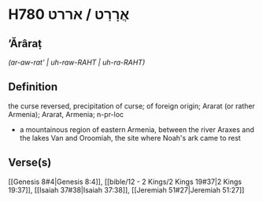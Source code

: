 # H780 אֲרָרַט / אררט

## ʼĂrâraṭ

_(ar-aw-rat' | uh-raw-RAHT | uh-ra-RAHT)_

## Definition

the curse reversed, precipitation of curse; of foreign origin; Ararat (or rather Armenia); Ararat, Armenia; n-pr-loc

- a mountainous region of eastern Armenia, between the river Araxes and the lakes Van and Oroomiah, the site where Noah's ark came to rest

## Verse(s)

[[Genesis 8#4|Genesis 8:4]], [[bible/12 - 2 Kings/2 Kings 19#37|2 Kings 19:37]], [[Isaiah 37#38|Isaiah 37:38]], [[Jeremiah 51#27|Jeremiah 51:27]]